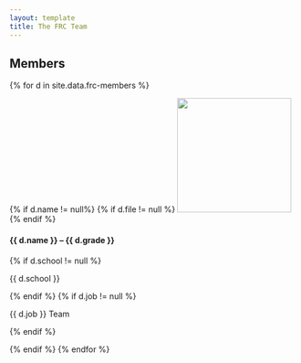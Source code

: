 ```yaml
---
layout: template
title: The FRC Team
---
```

<h2>Members</h2>

{% for d in site.data.frc-members %}

  {% if d.name != null%}
  {% if d.file != null %}
  <img src="{{ site.url }}/assets/img/stryke-force/students-frc/{{ d.file }}" width="200px">
  {% endif %}

  <h4>{{ d.name }} – {{ d.grade }}</h4>
  {% if d.school != null %}
  <p>{{ d.school }}</p>
  {% endif %}
  {% if d.job != null %}
  <p>{{ d.job }} Team</p>
  {% endif %}

  {% endif %}
{% endfor %}
